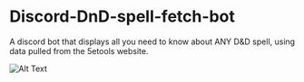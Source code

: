 # Discord-DnD-spell-fetch-bot
A discord bot that displays all you need to know about ANY D&amp;D spell, using data pulled from the 5etools website.

![Alt Text](https://im3.ezgif.com/tmp/ezgif-3-2390140d8b.gif)
